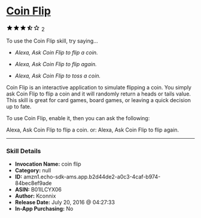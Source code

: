 # [Coin Flip](http://alexa.amazon.com/#skills/amzn1.echo-sdk-ams.app.b2d44de2-a0c3-4caf-b974-84bec8ef9ade)
![3.1 stars](../../images/ic_star_black_18dp_1x.png)![3.1 stars](../../images/ic_star_black_18dp_1x.png)![3.1 stars](../../images/ic_star_black_18dp_1x.png)![3.1 stars](../../images/ic_star_half_black_18dp_1x.png)![3.1 stars](../../images/ic_star_border_black_18dp_1x.png) 2

To use the Coin Flip skill, try saying...

* *Alexa, Ask Coin Flip to flip a coin.*

* *Alexa, Ask Coin Flip to flip again.*

* *Alexa, Ask Coin Flip to toss a coin.*

Coin Flip is an interactive application to simulate flipping a coin.  You simply ask Coin Flip to flip a coin and it will randomly return a heads or tails value.  This skill is great for card games, board games, or leaving a quick decision up to fate.

To use Coin Flip, enable it, then you can ask the following:

Alexa, Ask Coin Flip to flip a coin.
or:
Alexa, Ask Coin Flip to flip again.

***

### Skill Details

* **Invocation Name:** coin flip
* **Category:** null
* **ID:** amzn1.echo-sdk-ams.app.b2d44de2-a0c3-4caf-b974-84bec8ef9ade
* **ASIN:** B01ILCYX06
* **Author:** Kconnix
* **Release Date:** July 20, 2016 @ 04:27:33
* **In-App Purchasing:** No
